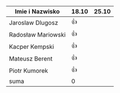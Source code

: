 Imie i Nazwisko  | 18.10 | 25.10 |
---------------- | ----- | ----- |
Jaroslaw Dlugosz | :+1: ||
Radosław Mariowski | :+1: ||
Kacper Kempski | :+1: ||
Mateusz Berent | :+1: ||
Piotr Kumorek	 | :+1:	| 	
suma             | 0   ||
